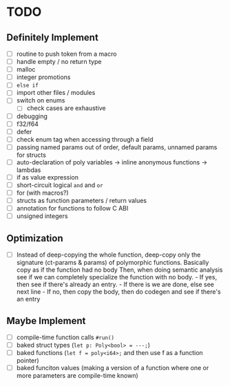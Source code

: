 # TODO

## Definitely Implement

- [ ] routine to push token from a macro
- [ ] handle empty / no return type
- [ ] malloc
- [ ] integer promotions
- [ ] `else if`
- [ ] import other files / modules
- [ ] switch on enums
    - [ ] check cases are exhaustive
- [ ] debugging
- [ ] f32/f64
- [ ] defer
- [ ] check enum tag when accessing through a field
- [ ] passing named params out of order, default params, unnamed params for structs
- [ ] auto-declaration of poly variables -> inline anonymous functions -> lambdas
- [ ] if as value expression
- [ ] short-circuit logical `and` and `or`
- [ ] for (with macros?)
- [ ] structs as function parameters / return values
- [ ] annotation for functions to follow C ABI
- [ ] unsigned integers

## Optimization

- [ ] Instead of deep-copying the whole function, deep-copy only the signature (ct-params & params) of polymorphic functions. Basically copy as if the function had no body
      Then, when doing semantic analysis see if we can completely specialize the function with no body.
      - If yes, then see if there's already an entry. 
        - If there is we are done, else see next line
      - If no, then copy the body, then do codegen and see if there's an entry

## Maybe Implement

- [ ] compile-time function calls `#run()`
- [ ] baked struct types (`let p: Poly<bool> = ---;`)
- [ ] baked functions (`let f = poly<i64>;` and then use f as a function pointer)
- [ ] baked funciton values (making a version of a function where one or more parameters are compile-time known)
